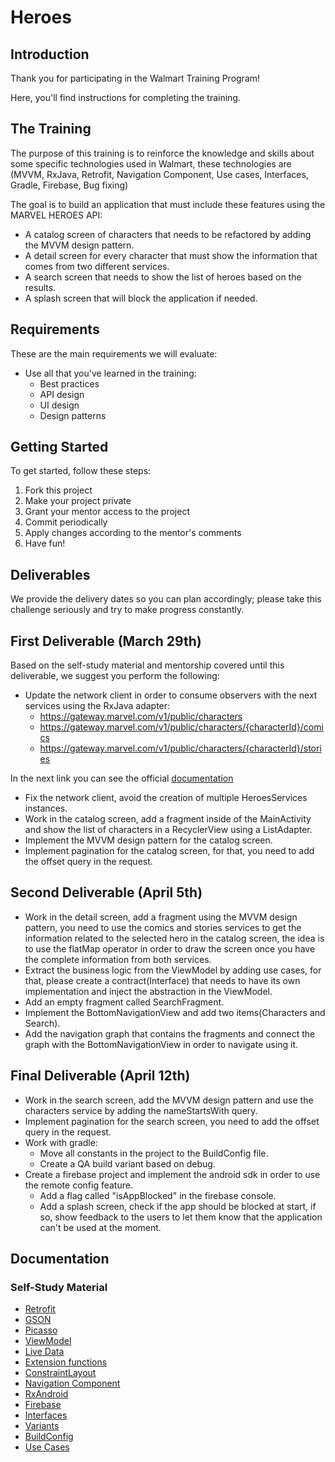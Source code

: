 # Heroes

## Introduction

Thank you for participating in the Walmart Training Program!

Here, you'll find instructions for completing the training.

## The Training

The purpose of this training is to reinforce the knowledge and skills about some specific technologies used in Walmart, these technologies are 
(MVVM, RxJava, Retrofit, Navigation Component, Use cases, Interfaces, Gradle, Firebase, Bug fixing)

The goal is to build an application that must include these features using the MARVEL HEROES API:

- A catalog screen of characters that needs to be refactored by adding the MVVM design pattern.
- A detail screen for every character that must show the information that comes from two different services.
- A search screen that needs to show the list of heroes based on the results.
- A splash screen that will block the application if needed.

## Requirements

These are the main requirements we will evaluate:

- Use all that you've learned in the training:
  - Best practices
  - API design
  - UI design
  - Design patterns

## Getting Started

To get started, follow these steps:

1. Fork this project
1. Make your project private
1. Grant your mentor access to the project
1. Commit periodically
1. Apply changes according to the mentor's comments
1. Have fun!

## Deliverables

We provide the delivery dates so you can plan accordingly; please take this challenge seriously and try to make progress constantly.

## First Deliverable (March 29th)

Based on the self-study material and mentorship covered until this deliverable, we suggest you perform the following:

- Update the network client in order to consume observers with the next services using the RxJava adapter:
    - https://gateway.marvel.com/v1/public/characters
    - https://gateway.marvel.com/v1/public/characters/{characterId}/comics
    - https://gateway.marvel.com/v1/public/characters/{characterId}/stories

In the next link you can see the official [documentation](https://developer.marvel.com/docs#!/public/getCharacterStoryCollection_get_5)

- Fix the network client, avoid the creation of multiple HeroesServices instances. 
- Work in the catalog screen, add a fragment inside of the MainActivity and show the list of characters in a RecyclerView using a ListAdapter.
- Implement the MVVM design pattern for the catalog screen.
- Implement pagination for the catalog screen, for that, you need to add the offset query in the request.

## Second Deliverable (April 5th)
- Work in the detail screen, add a fragment using the MVVM design pattern, you need to use the comics and stories services to get the information related to the selected hero in the catalog screen, the idea is to use the flatMap operator in order to draw the screen once you have the complete information from both services.
- Extract the business logic from the ViewModel by adding use cases, for that, please create a contract(Interface) that needs to have its own implementation and inject the abstraction in the ViewModel.
- Add an empty fragment called SearchFragment.
- Implement the BottomNavigationView and add two items(Characters and Search).
- Add the navigation graph that contains the fragments and connect the graph with the BottomNavigationView in order to navigate using it.

## Final Deliverable (April 12th)
- Work in the search screen, add the MVVM design pattern and use the characters service by adding the nameStartsWith query.
- Implement pagination for the search screen, you need to add the offset query in the request.
- Work with gradle:
    - Move all constants in the project to the BuildConfig file.
    - Create a QA build variant based on debug.
- Create a firebase project and implement the android sdk in order to use the remote config feature.
    - Add a flag called "isAppBlocked" in the firebase console.
    - Add a splash screen, check if the app should be blocked at start, if so, show feedback to the users to let them know that the application can't be used at the moment.

## Documentation

### Self-Study Material

- [Retrofit](https://square.github.io/retrofit/)
- [GSON](https://github.com/google/gson)
- [Picasso](https://square.github.io/picasso/)
- [ViewModel](https://developer.android.com/topic/libraries/architecture/viewmodel)
- [Live Data](https://developer.android.com/topic/libraries/architecture/livedata)
- [Extension functions](https://kotlinlang.org/docs/reference/extensions.html)
- [ConstraintLayout](https://developer.android.com/reference/androidx/constraintlayout/widget/ConstraintLayout)
- [Navigation Component](https://developer.android.com/guide/navigation/navigation-getting-started)
- [RxAndroid](https://github.com/ReactiveX/RxAndroid)
- [Firebase](https://firebase.google.com/docs/remote-config)
- [Interfaces](https://kotlinlang.org/docs/interfaces.html)
- [Variants](https://developer.android.com/studio/build/build-variants)
- [BuildConfig](https://developer.android.com/studio/build/gradle-tips#simplify-app-development)
- [Use Cases](https://proandroiddev.com/why-you-need-use-cases-interactors-142e8a6fe576)
